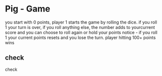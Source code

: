 # Pig - Game

you start with 0 points, player 1 starts the game by rolling the dice.
if you roll 1 your turn is over,
if you roll anything else, the number adds to yourcurrent score and you can choose to roll again or hold your points
notice - if you roll 1 your current points resets and you lose the turn.
player hitting 100+ points wins

## check

check
